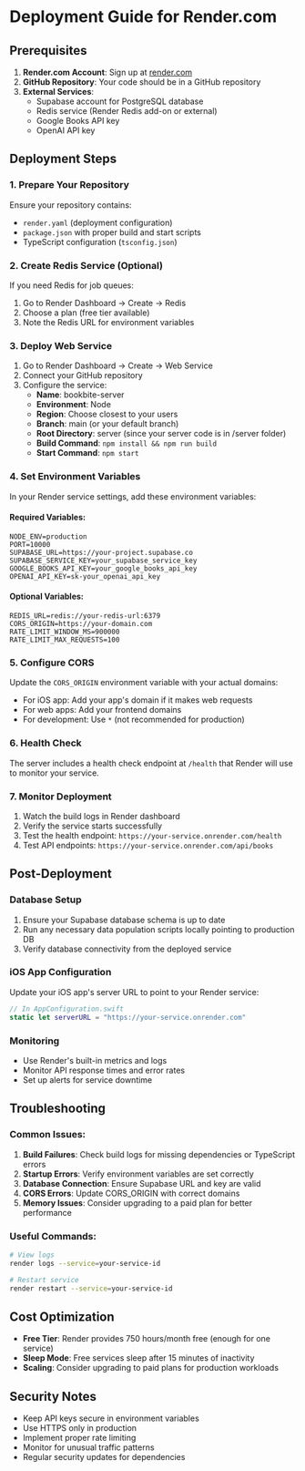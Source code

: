 # Deployment Guide for Render.com

## Prerequisites

1. **Render.com Account**: Sign up at [render.com](https://render.com)
2. **GitHub Repository**: Your code should be in a GitHub repository
3. **External Services**:
   - Supabase account for PostgreSQL database
   - Redis service (Render Redis add-on or external)
   - Google Books API key
   - OpenAI API key

## Deployment Steps

### 1. Prepare Your Repository

Ensure your repository contains:
- `render.yaml` (deployment configuration)
- `package.json` with proper build and start scripts
- TypeScript configuration (`tsconfig.json`)

### 2. Create Redis Service (Optional)

If you need Redis for job queues:
1. Go to Render Dashboard → Create → Redis
2. Choose a plan (free tier available)
3. Note the Redis URL for environment variables

### 3. Deploy Web Service

1. Go to Render Dashboard → Create → Web Service
2. Connect your GitHub repository
3. Configure the service:
   - **Name**: bookbite-server
   - **Environment**: Node
   - **Region**: Choose closest to your users
   - **Branch**: main (or your default branch)
   - **Root Directory**: server (since your server code is in /server folder)
   - **Build Command**: `npm install && npm run build`
   - **Start Command**: `npm start`

### 4. Set Environment Variables

In your Render service settings, add these environment variables:

#### Required Variables:
```
NODE_ENV=production
PORT=10000
SUPABASE_URL=https://your-project.supabase.co
SUPABASE_SERVICE_KEY=your_supabase_service_key
GOOGLE_BOOKS_API_KEY=your_google_books_api_key
OPENAI_API_KEY=sk-your_openai_api_key
```

#### Optional Variables:
```
REDIS_URL=redis://your-redis-url:6379
CORS_ORIGIN=https://your-domain.com
RATE_LIMIT_WINDOW_MS=900000
RATE_LIMIT_MAX_REQUESTS=100
```

### 5. Configure CORS

Update the `CORS_ORIGIN` environment variable with your actual domains:
- For iOS app: Add your app's domain if it makes web requests
- For web apps: Add your frontend domains
- For development: Use `*` (not recommended for production)

### 6. Health Check

The server includes a health check endpoint at `/health` that Render will use to monitor your service.

### 7. Monitor Deployment

1. Watch the build logs in Render dashboard
2. Verify the service starts successfully
3. Test the health endpoint: `https://your-service.onrender.com/health`
4. Test API endpoints: `https://your-service.onrender.com/api/books`

## Post-Deployment

### Database Setup

1. Ensure your Supabase database schema is up to date
2. Run any necessary data population scripts locally pointing to production DB
3. Verify database connectivity from the deployed service

### iOS App Configuration

Update your iOS app's server URL to point to your Render service:
```swift
// In AppConfiguration.swift
static let serverURL = "https://your-service.onrender.com"
```

### Monitoring

- Use Render's built-in metrics and logs
- Monitor API response times and error rates
- Set up alerts for service downtime

## Troubleshooting

### Common Issues:

1. **Build Failures**: Check build logs for missing dependencies or TypeScript errors
2. **Startup Errors**: Verify environment variables are set correctly
3. **Database Connection**: Ensure Supabase URL and key are valid
4. **CORS Errors**: Update CORS_ORIGIN with correct domains
5. **Memory Issues**: Consider upgrading to a paid plan for better performance

### Useful Commands:

```bash
# View logs
render logs --service=your-service-id

# Restart service
render restart --service=your-service-id
```

## Cost Optimization

- **Free Tier**: Render provides 750 hours/month free (enough for one service)
- **Sleep Mode**: Free services sleep after 15 minutes of inactivity
- **Scaling**: Consider upgrading to paid plans for production workloads

## Security Notes

- Keep API keys secure in environment variables
- Use HTTPS only in production
- Implement proper rate limiting
- Monitor for unusual traffic patterns
- Regular security updates for dependencies